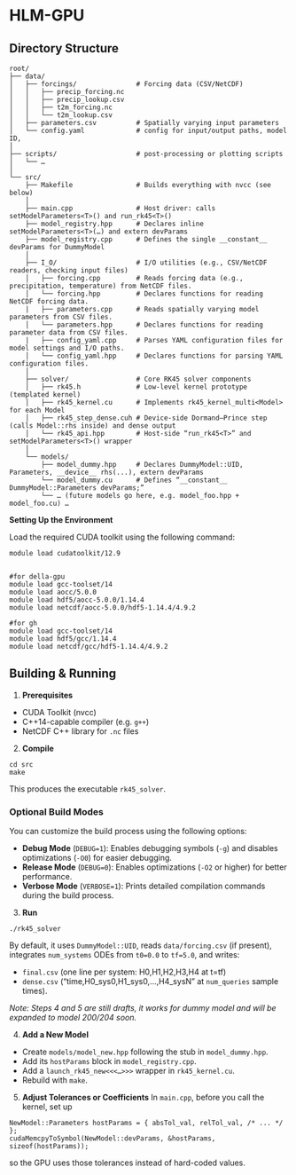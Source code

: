 # HLM-GPU

## Directory Structure

```text
root/
├── data/                       
│   ├── forcings/               # Forcing data (CSV/NetCDF)
│   │   ├── precip_forcing.nc   
│   │   ├── precip_lookup.csv
│   │   ├── t2m_forcing.nc
│   │   └── t2m_lookup.csv
│   ├── parameters.csv          # Spatially varying input parameters
│   └── config.yaml             # config for input/output paths, model ID,
│
├── scripts/                    # post‐processing or plotting scripts
│   └── …                       
│
└── src/
    ├── Makefile                # Builds everything with nvcc (see below)
    │
    ├── main.cpp                # Host driver: calls setModelParameters<T>() and run_rk45<T>()
    ├── model_registry.hpp      # Declares inline setModelParameters<T>(…) and extern devParams
    ├── model_registry.cpp      # Defines the single __constant__ devParams for DummyModel
    │
    ├── I_O/                    # I/O utilities (e.g., CSV/NetCDF readers, checking input files)
    │   ├── forcing.cpp         # Reads forcing data (e.g., precipitation, temperature) from NetCDF files.
    │   └── forcing.hpp         # Declares functions for reading NetCDF forcing data.
    |   ├── parameters.cpp      # Reads spatially varying model parameters from CSV files.
    │   └── parameters.hpp      # Declares functions for reading parameter data from CSV files.
    |   ├── config_yaml.cpp     # Parses YAML configuration files for model settings and I/O paths.
    │   └── config_yaml.hpp     # Declares functions for parsing YAML configuration files.
    │
    ├── solver/                 # Core RK45 solver components
    │   ├── rk45.h              # Low‐level kernel prototype (templated kernel)
    │   ├── rk45_kernel.cu      # Implements rk45_kernel_multi<Model> for each Model
    │   ├── rk45_step_dense.cuh # Device‐side Dormand–Prince step (calls Model::rhs inside) and dense output
    │   └── rk45_api.hpp        # Host‐side “run_rk45<T>” and setModelParameters<T>() wrapper
    │
    └── models/                 
        ├── model_dummy.hpp     # Declares DummyModel::UID, Parameters, __device__ rhs(...), extern devParams
        └── model_dummy.cu      # Defines “__constant__ DummyModel::Parameters devParams;”
        └── … (future models go here, e.g. model_foo.hpp + model_foo.cu) …
```

**Setting Up the Environment**

Load the required CUDA toolkit using the following command:

```
module load cudatoolkit/12.9


#for della-gpu 
module load gcc-toolset/14
module load aocc/5.0.0
module load hdf5/aocc-5.0.0/1.14.4
module load netcdf/aocc-5.0.0/hdf5-1.14.4/4.9.2

#for gh
module load gcc-toolset/14
module load hdf5/gcc/1.14.4
module load netcdf/gcc/hdf5-1.14.4/4.9.2

```

## Building & Running

1. **Prerequisites**

* CUDA Toolkit (nvcc)
* C++14-capable compiler (e.g. `g++`)
* NetCDF C++ library for `.nc` files

2. **Compile**

```
cd src
make
```

This produces the executable `rk45_solver`.

### **Optional Build Modes**

You can customize the build process using the following options:

* **Debug Mode** (`DEBUG=1`): Enables debugging symbols (`-g`) and disables optimizations (`-O0`) for easier debugging.
* **Release Mode** (`DEBUG=0`): Enables optimizations (`-O2` or higher) for better performance.
* **Verbose Mode** (`VERBOSE=1`): Prints detailed compilation commands during the build process.

3. **Run**

```
./rk45_solver
```

By default, it uses `DummyModel::UID`, reads `data/forcing.csv` (if present), integrates `num_systems` ODEs from `t0=0.0` to `tf=5.0`, and writes:

* `final.csv` (one line per system: H0,H1,H2,H3,H4 at t=tf)
* `dense.csv` (“time,H0\_sys0,H1\_sys0,…,H4\_sysN” at `num_queries` sample times).

*Note: Steps 4 and 5 are still drafts, it works for dummy model and will be expanded to model 200/204 soon.*

4. **Add a New Model**

* Create `models/model_new.hpp` following the stub in `model_dummy.hpp`.
* Add its `hostParams` block in `model_registry.cpp`.
* Add a `launch_rk45_new<<<…>>>` wrapper in `rk45_kernel.cu`.
* Rebuild with `make`.

5. **Adjust Tolerances or Coefficients**
   In `main.cpp`, before you call the kernel, set up

```
NewModel::Parameters hostParams = { absTol_val, relTol_val, /* ... */ };
cudaMemcpyToSymbol(NewModel::devParams, &hostParams, sizeof(hostParams));
```

so the GPU uses those tolerances instead of hard-coded values.
